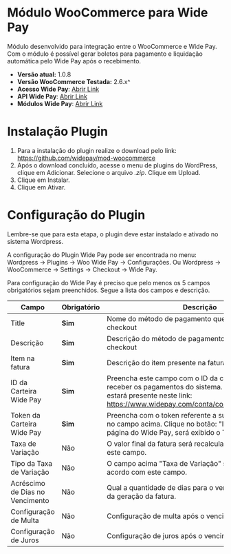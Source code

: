 #  Módulo WooCommerce para Wide Pay
Módulo desenvolvido para integração entre o WooCommerce e Wide Pay. Com o módulo é possível gerar boletos para pagamento e liquidação automática pelo Wide Pay após o recebimento.

* **Versão atual:** 1.0.8
* **Versão WooCommerce Testada:** 2.6.x^
* **Acesso Wide Pay**: [Abrir Link](https://www.widepay.com/acessar)
* **API Wide Pay**: [Abrir Link](https://widepay.github.io/api/index.html)
* **Módulos Wide Pay**: [Abrir Link](https://widepay.github.io/api/modulos.html)

# Instalação Plugin

1. Para a instalação do plugin realize o download pelo link: https://github.com/widepay/mod-woocommerce
2. Após o download concluído, acesse o menu de plugins do WordPress, clique em Adicionar. Selecione o arquivo *.zip*. Clique em Upload.
3. Clique em Instalar.
4. Clique em Ativar.

# Configuração do Plugin
Lembre-se que para esta etapa, o plugin deve estar instalado e ativado no sistema Wordpress.

A configuração do Plugin Wide Pay pode ser encontrada no menu: Wordpress -> Plugins -> Woo Wide Pay -> Configurações. Ou Wordpress -> WooCommerce -> Settings -> Checkout -> Wide Pay.




Para configuração do Wide Pay é preciso que pelo menos os 5 campos obrigatórios sejam preenchidos. Segue a lista dos campos e descrição.

|Campo|Obrigatório|Descrição|
|--- |--- |--- |
|Title|**Sim**|Nome do método de pagamento que será exibido no checkout|
|Descrição|**Sim**|Descrição do método de pagamento que será exibido no checkout|
|Item na fatura|**Sim**|Descrição do item presente na fatura Wide Pay|
|ID da Carteira Wide Pay |**Sim** |Preencha este campo com o ID da carteira que deseja receber os pagamentos do sistema. O ID de sua carteira estará presente neste link: https://www.widepay.com/conta/configuracoes/carteiras|
|Token da Carteira Wide Pay|**Sim**|Preencha com o token referente a sua carteira escolhida no campo acima. Clique no botão: "Integrações" na página do Wide Pay, será exibido o Token|
|Taxa de Variação|Não|O valor final da fatura será recalculado de acordo com este campo.|
|Tipo da Taxa de Variação|Não|O campo acima "Taxa de Variação" será aplicado de acordo com este campo.|
|Acréscimo de Dias no Vencimento|Não|Qual a quantidade de dias para o vencimento após a data da geração da fatura.|
|Configuração de Multa|Não|Configuração de multa após o vencimento, máximo 20|
|Configuração de Juros|Não|Configuração de juros após o vencimento, máximo 20|
